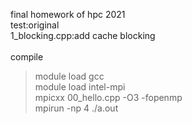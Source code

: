 final homework of hpc 2021
<br>
test:original
<br>
1_blocking.cpp:add cache blocking
<br>
<br>
compile 
> module load gcc  
> module load intel-mpi  
> mpicxx 00_hello.cpp -O3 -fopenmp  
> mpirun -np 4 ./a.out
